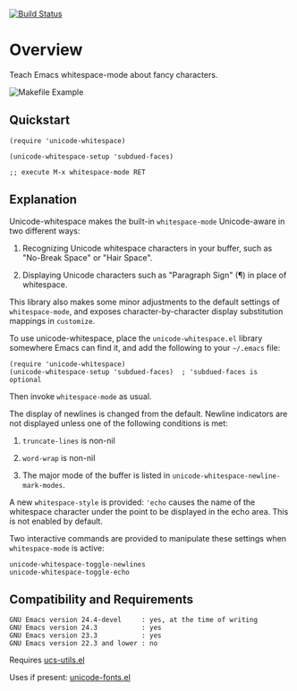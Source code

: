 [![Build Status](https://secure.travis-ci.org/rolandwalker/unicode-whitespace.png?branch=master)](http://travis-ci.org/rolandwalker/unicode-whitespace)

# Overview

Teach Emacs whitespace-mode about fancy characters.

![Makefile Example](https://raw.githubusercontent.com/rolandwalker/unicode-whitespace/master/makefile_example.png)

## Quickstart

```elisp
(require 'unicode-whitespace)
 
(unicode-whitespace-setup 'subdued-faces)
 
;; execute M-x whitespace-mode RET
```

## Explanation

Unicode-whitespace makes the built-in `whitespace-mode` Unicode-aware
in two different ways:

1. Recognizing Unicode whitespace characters in your buffer,
   such as "No-Break Space" or "Hair Space".

2. Displaying Unicode characters such as "Paragraph Sign"
   (&#xb6;) in place of whitespace.

This library also makes some minor adjustments to the default
settings of `whitespace-mode`, and exposes character-by-character
display substitution mappings in `customize`.

To use unicode-whitespace, place the `unicode-whitespace.el` library
somewhere Emacs can find it, and add the following to your `~/.emacs`
file:

```elisp
(require 'unicode-whitespace)
(unicode-whitespace-setup 'subdued-faces)  ; 'subdued-faces is optional
```

Then invoke `whitespace-mode` as usual.

The display of newlines is changed from the default.  Newline
indicators are not displayed unless one of the following
conditions is met:

1. `truncate-lines` is non-nil

2. `word-wrap` is non-nil

3. The major mode of the buffer is listed in `unicode-whitespace-newline-mark-modes`.

A new `whitespace-style` is provided: `'echo` causes the name of the
whitespace character under the point to be displayed in the echo
area.  This is not enabled by default.

Two interactive commands are provided to manipulate these settings
when `whitespace-mode` is active:

	unicode-whitespace-toggle-newlines
	unicode-whitespace-toggle-echo

## Compatibility and Requirements

	GNU Emacs version 24.4-devel     : yes, at the time of writing
	GNU Emacs version 24.3           : yes
	GNU Emacs version 23.3           : yes
	GNU Emacs version 22.3 and lower : no

Requires [ucs-utils.el](http://github.com/rolandwalker/ucs-utils)

Uses if present: [unicode-fonts.el](http://github.com/rolandwalker/unicode-fonts)
